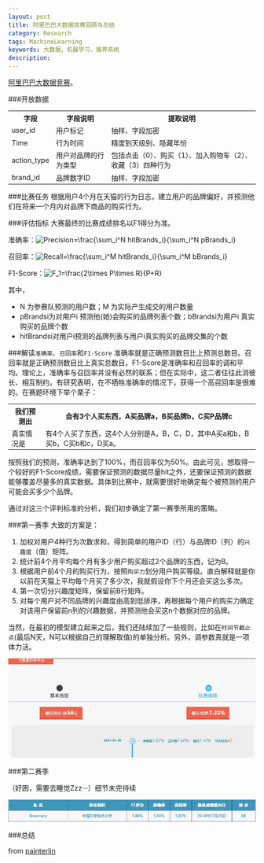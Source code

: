 ```yaml
---
layout: post
title: 阿里巴巴大数据竞赛回顾与总结
category: Research
tags: MachineLearning
keywords: 大数据，机器学习，推荐系统
description: 
---
```


[阿里巴巴大数据竞赛](http://102.alibaba.com/competition/addDiscovery/index.htm)。

###开放数据

<table  class="table table-bordered table-striped table-condensed">
   <tr>
     <th>字段</th>
      <th>字段说明</th>
      <th>提取说明</th>
   </tr>
   <tr>
      <td>user_id</td>
      <td>用户标记</td>
      <td>抽样、字段加密</td>
   </tr>
   <tr>
      <td>Time</td>
      <td>行为时间</td>
      <td>精度到天级别、隐藏年份</td>
   </tr>
   <tr>
      <td>action_type</td>
      <td>用户对品牌的行为类型</td>
      <td>包括点击（0）、购买（1）、加入购物车（2）、收藏（3）四种行为 </td>
  </tr>
   <tr>
      <td>brand_id</td>
      <td>品牌数字ID</td>
      <td>抽样、字段加密</td>
   </tr>
</table>
###比赛任务
根据用户4个月在天猫的行为日志，建立用户的品牌偏好，并预测他们在将来一个月内对品牌下商品的购买行为。

###评估指标
大赛最终的比赛成绩排名以F1得分为准。

准确率：<img src="http://latex.codecogs.com/gif.latex?Precision=\frac{\sum_i^N&space;hitBrands_i}{\sum_i^N&space;pBrands_i}" title="Precision=\frac{\sum_i^N hitBrands_i}{\sum_i^N pBrands_i}" />

召回率：<img src="http://latex.codecogs.com/gif.latex?Recall=\frac{\sum_i^M&space;hitBrands_i}{\sum_i^M&space;bBrands_i}" title="Recall=\frac{\sum_i^M hitBrands_i}{\sum_i^M bBrands_i}" />

F1-Score：<img src="http://latex.codecogs.com/gif.latex?F_1=\frac{2\times&space;P\times&space;R}{P&plus;R}" title="F_1=\frac{2\times P\times R}{P+R}" />

其中，

- N 为参赛队预测的用户数；M 为实际产生成交的用户数量  
- pBrandsi为对用户i 预测他(她)会购买的品牌列表个数；bBrandsi为用户i 真实购买的品牌个数 
- hitBrandsi对用户i预测的品牌列表与用户i真实购买的品牌交集的个数

###解读`准确率`、`召回率`和`F1-Score`
准确率就是正确预测数目比上预测总数目。召回率就是正确预测数目比上真实总数目。F1-Score是准确率和召回率的调和平均。理论上，准确率与召回率并没有必然的联系；但在实际中，这二者往往此消彼长、相互制约。有研究表明，在不牺牲准确率的情况下，获得一个高召回率是很难的。在赛题环境下举个栗子：

<table  class="table table-bordered table-striped table-condensed">
   <tr>
     <th>我们预测出</th>
      <th>会有3个人买东西，A买品牌a，B买品牌b，C买P品牌c</th>
   </tr>
   <tr>
      <td>真实情况是</td>
      <td>有4个人买了东西，这4个人分别是A，B，C，D，其中A买a和b，B买b，C买b和c，D买a。</td>
   </tr>
</table>

按照我们的预测，准确率达到了100%，而召回率仅为50%。由此可见，想取得一个较好的F1-Score成绩，需要保证预测的数据尽量hit之外，还要保证预测的数据能够覆盖尽量多的真实数据。具体到比赛中，就需要很好地确定每个被预测的用户可能会买多少个品牌。

通过对这三个评判标准的分析，我们初步确定了第一赛季所用的策略。

###第一赛季
大致的方案是：

1. 加权对用户4种行为次数求和，得到简单的用户ID（行）与品牌ID（列）的`兴趣度`（值）矩阵。
2. 统计前4个月平均每个月有多少用户购买超过2个品牌的东西，记为B。
3. 根据用户前4个月的购买行为，按照`购买力`划分用户购买等级。直白解释就是你以前在天猫上平均每个月买了多少次，我就假设你下个月还会买这么多次。
4. 第一次切分兴趣度矩阵，保留前B行矩阵。
3. 对每个用户对不同品牌的兴趣度由高到低排序，再根据每个用户的购买力确定对该用户保留前n列的兴趣数据，并预测他会买这n个数据对应的品牌。

当然，在最初的模型建立起来之后，我们还陆续加了一些规则，比如在`时间节截止点`(最后N天，N可以根据自己的理解取值)的单独分析。另外，调参数真就是一项体力活。

![1](/public/img/posts/s1.jpg)

###第二赛季

（好困，需要去睡觉Zzz···）细节未完待续

![2](/public/img/posts/score0.png)


###总结





from [painterlin](painterlin.com)